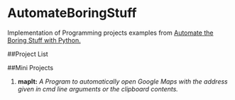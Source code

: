 # AutomateBoringStuff
Implementation of Programming projects examples from [Automate the Boring Stuff with Python.](https://automatetheboringstuff.com/)

##Project List

##Mini Projects

1. __mapIt:__    *A Program to automatically open Google Maps with the address given in cmd line arguments or the clipboard contents.*  
 
